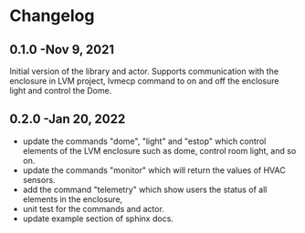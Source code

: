# Changelog

## 0.1.0 -Nov 9, 2021

Initial version of the library and actor. Supports communication with the enclosure in LVM project, lvmecp command to on and off the enclosure light and control the Dome.

## 0.2.0 -Jan 20, 2022

- update the commands "dome", "light" and "estop" which control elements of the LVM enclosure such as dome, control room light, and so on. 
- update the commands "monitor" which will return the values of HVAC sensors.
- add the command "telemetry" which show users the status of all elements in the enclosure,
- unit test for the commands and actor.
- update example section of sphinx docs.
